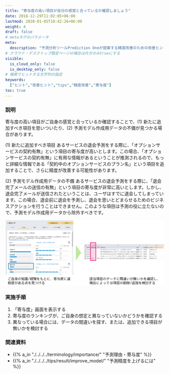 ```yaml
---
title: "寄与度の高い項目が自分の感覚と合っているか確認しましょう"
date: 2018-12-29T11:02:05+06:00
lastmod: 2020-01-05T10:42:26+06:00
weight: 4
draft: false
# metaタグのパラメータ
meta:
  description: "予測分析ツールPrediction Oneが提案する精度改善のための改善ヒントについて説明するページです。"
# クラウド・デスクトップ限定ページの場合は片方のみtrueにする
visible:
  is_cloud_only: false
  is_desktop_only: false
# 検索でヒットする文字列の指定
keywords:
  ["ヒント","改善ヒント","tips","精度改善","寄与度"]
toc: true
---
```


### 説明

寄与度の高い項目がご自身の感覚と合っているか確認することで、(1) 新たに追加すべき項目を思いついたり、(2) 予測モデル作成用データの不備が見つかる場合があります。

(1) 新たに追加すべき項目
あるサービスの退会予測をする際に、「オプションサービスの契約有無」という項目の寄与度が高いとします。この場合、「オプションサービスの契約有無」に有用な情報があるということが推測されるので、もっと詳細な情報である「契約中のオプションサービスのプラン名」という項目を追加することで、さらに精度が改善する可能性があります。

(2) 予測モデル作成用データの不備
あるサービスの退会予測をする際に、「退会完了メールの送信の有無」という項目の寄与度が非常に高いとします。しかし、退会完了メールが送信されたということは、ユーザはすでに退会してしまっています。この場合、退会前に退会を予測し、退会を思いとどまらせるためのビジネスアクションを行うことはできません。このような項目は予測の役に立たないので、予測モデル作成用データから除外すべきです。

![](../img/t_slide4.png)

### 実施手順

1. 「寄与度」画面を表示する
1. 寄与度のランキングが、ご自身の想定と異なっていないかどうかを確認する
1. 異なっている場合には、データの間違いを探す、または、追加できる項目が無いかを検討する

### 関連資料

- {{% a_in "./../../../terminology/importance/" "予測理由・寄与度" %}}
- {{% a_in "./../../../tips/result/improve_model/" "予測精度を上げるには" %}}

